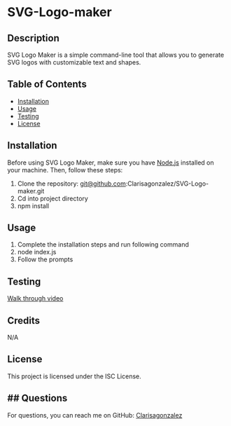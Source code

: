 # SVG-Logo-maker

## Description
SVG Logo Maker is a simple command-line tool that allows you to generate SVG logos with customizable text and shapes.

## Table of Contents

- [Installation](#installation)
- [Usage](#usage)
- [Testing](#testing)
- [License](#license)

## Installation
Before using SVG Logo Maker, make sure you have [Node.js](https://nodejs.org/) installed on your machine. Then, follow these steps:
 1. Clone the repository: git@github.com:Clarisagonzalez/SVG-Logo-maker.git
 2. Cd into project directory
 3. npm install

## Usage
1. Complete the installation steps and run following command
2. node index.js
3. Follow the prompts

## Testing

[Walk through video](https://drive.google.com/file/d/1QtfJhmSutCSKBxr1YKBQV-GcWjPTNQl5/view)

## Credits
N/A

## License 
This project is licensed under the ISC License.

## ## Questions
For questions, you can reach me on GitHub: [Clarisagonzalez](https://github.com/Clarisagonzalez)


